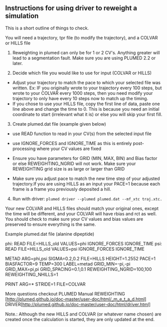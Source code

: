 ## Instructions for using driver to reweight a simulation

This is a short outline of things to check.

You will need a trajectory, tpr file (to modify the trajectory), and a COLVAR or HILLS file

1) Reweighting in plumed can only be for 1 or 2 CV's. Anything greater will lead
to a segmentation fault. Make sure you are using PLUMED 2.2 or later.

2) Decide which file you would like to use for input (COLVAR or HILLS)
- Adjust your trajectory to match the pace to which your selected file was written.
Ex: IF you originally wrote to your trajectory every 100 steps, but wrote to your COLVAR every 1000 steps, then you need modify your trajectory to only have every 10 steps now to match up the timing.
- If you chose to use your HILLS file, copy the first line of data, paste one line above and change the time to 0. This is because you need an initial coordinate to start (irrelevant what it is) or else you will skip your first fill.

3) Create plumed.dat file (example given below)
- use READ function to read in your CV(s) from the selected input file
- use IGNORE_FORCES and IGNORE_TIME as this is entirely post-processing where your CV values are fixed

- Ensure you have parameters for GRID (MIN, MAX, BIN) and Bias factor or else REWEIGHTING_NGRID will not work. Make sure your REWEIGHTING grid size is as large or larger than GRID

- Make sure you adjust pace to match the new time step of your adjusted trajectory.If you are using HILLS as an input your PACE=1 because each frame is a frame you previously deposited a hill.


4) Run with driver: `plumed driver --plumed plumed.dat --mf_xtc traj.xtc.`

Your new COLVAR and HILLS files should match your original ones, except the time will be different, and your COLVAR will have rbias and rct as well. You should check to make sure your CV values and bias values are preserved to ensure everything is the same.


Example plumed.dat file (alanine dipeptide)

phi: READ FILE=HILLS_old VALUES=phi IGNORE_FORCES IGNORE_TIME
psi: READ FILE=HILLS_old VALUES=psi IGNORE_FORCES IGNORE_TIME

METAD ARG=phi,psi SIGMA=0.2,0.2 FILE=HILLS HEIGHT=1.2552 PACE=1 BIASFACTOR=9 TEMP=300 LABEL=metad GRID_MIN=-pi,-pi GRID_MAX=pi,pi GRID_SPACING=0.1,0.1 REWEIGHTING_NGRID=100,100 REWEIGHTING_NHILLS=1


PRINT ARG=* STRIDE=1 FILE=COLVAR


More questions checkout PLUMED Manual
REWEIGHTING [http://plumed.github.io/doc-master/user-doc/html/_m_e_t_a_d.html]
DRIVER[http://plumed.github.io/doc-master/user-doc/html/driver.html]

Note.: Although the new HILLS and COLVAR (or whatever name chosen) are created once the calculation is started, they are only updated at the end.
